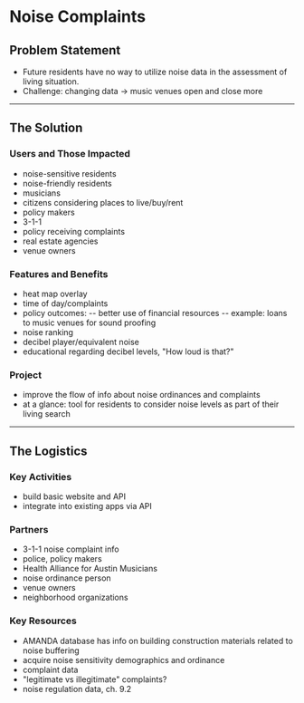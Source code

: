 # Noise Complaints

## Problem Statement
- Future residents have no way to utilize noise data in the assessment of living situation.
- Challenge: changing data -> music venues open and close more

---

## The Solution

### Users and Those Impacted
- noise-sensitive residents
- noise-friendly residents
- musicians
- citizens considering places to live/buy/rent
- policy makers
- 3-1-1
- policy receiving complaints
- real estate agencies
- venue owners

### Features and Benefits
- heat map overlay
- time of day/complaints
- policy outcomes:
-- better use of financial resources
-- example: loans to music venues for sound proofing
- noise ranking
- decibel player/equivalent noise
- educational regarding decibel levels, "How loud is that?"

### Project
- improve the flow of info about noise ordinances and complaints
- at a glance: tool for residents to consider noise levels as part of their living search

---

## The Logistics

### Key Activities
- build basic website and API
- integrate into existing apps via API

### Partners
- 3-1-1 noise complaint info
- police, policy makers
- Health Alliance for Austin Musicians
- noise ordinance person
- venue owners
- neighborhood organizations

### Key Resources
- AMANDA database has info on building construction materials related to noise buffering
- acquire noise sensitivity demographics and ordinance
- complaint data
- "legitimate vs illegitimate" complaints?
- noise regulation data, ch. 9.2

